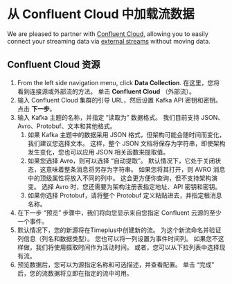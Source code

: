 # 从 Confluent Cloud 中加载流数据

We are pleased to partner with [Confluent Cloud](https://www.confluent.io/confluent-cloud/?utm_campaign=tm.pmm_cd.2023_partner_cwc_timeplus_generic&utm_source=timeplus&utm_medium=partnerref), allowing you to easily connect your streaming data via [external streams](/external-stream) without moving data.

## Confluent Cloud 资源

1. From the left side navigation menu, click **Data Collection**. 在这里，您将看到连接源或外部流的方法。 单击 **Confluent Cloud** （外部流）。
2. 输入 Confluent Cloud 集群的引导 URL，然后设置 Kafka API 密钥和密钥。 点击 **下一步**。
3. 输入 Kafka 主题的名称，并指定 “读取为” 数据格式。 我们目前支持 JSON、Avro、Protobuf、文本和其他格式。
    1. 如果 Kafka 主题中的数据采用 JSON 格式，但架构可能会随时间而变化，我们建议您选择文本。 这样，整个 JSON 文档将保存为字符串，即使架构发生变化，您也可以应用 JSON 相关函数来提取值。
    2. 如果您选择 Avro，则可以选择 “自动提取”。 默认情况下，它处于关闭状态，这意味着整条消息将另存为字符串。 如果您将其打开，则 AVRO 消息中的顶级属性将放入不同的列中。 这会更方便你查询，但不支持架构演变。 选择 Avro 时，您还需要为架构注册表指定地址、API 密钥和密钥。
    3. 如果你选择 Protobuf，请将整个 Protobuf 定义粘贴进去，并指定根消息名称。
4. 在下一步 “预览” 步骤中，我们将向您显示来自您指定 Confluent 云源的至少一个事件。
5. 默认情况下，您的新源将在Timeplus中创建新的流。 为这个新流命名并验证列信息（列名和数据类型）。 您也可以将一列设置为事件时间列。 如果您不这样做，我们将使用摄取时间作为活动时间。 或者，您可以从下拉列表中选择现有流。
6. 预览数据后，您可以为源指定名称和可选描述，并查看配置。 单击 “完成” 后，您的流数据将立即在指定的流中可用。
